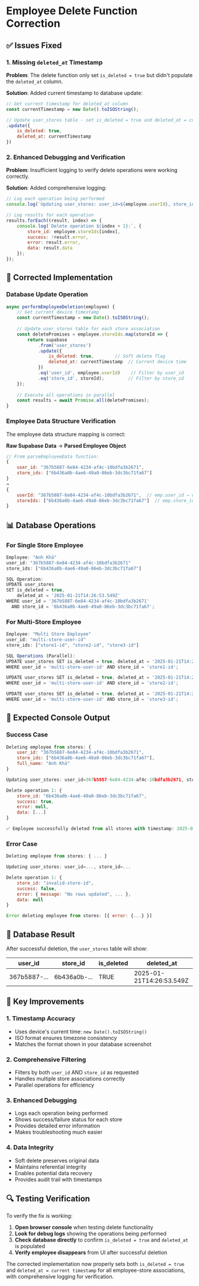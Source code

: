 # Employee Delete Function Correction

## ✅ Issues Fixed

### 1. **Missing `deleted_at` Timestamp**
**Problem**: The delete function only set `is_deleted = true` but didn't populate the `deleted_at` column.

**Solution**: Added current timestamp to database update:
```javascript
// Get current timestamp for deleted_at column
const currentTimestamp = new Date().toISOString();

// Update user_stores table - set is_deleted = true and deleted_at = current time
.update({ 
    is_deleted: true,
    deleted_at: currentTimestamp
})
```

### 2. **Enhanced Debugging and Verification**
**Problem**: Insufficient logging to verify delete operations were working correctly.

**Solution**: Added comprehensive logging:
```javascript
// Log each operation being performed
console.log(`Updating user_stores: user_id=${employee.userId}, store_id=${storeId}`);

// Log results for each operation
results.forEach((result, index) => {
    console.log(`Delete operation ${index + 1}:`, {
        store_id: employee.storeIds[index],
        success: !result.error,
        error: result.error,
        data: result.data
    });
});
```

## 🔧 Corrected Implementation

### Database Update Operation
```javascript
async performEmployeeDeletion(employee) {
    // Get current device timestamp 
    const currentTimestamp = new Date().toISOString();
    
    // Update user_stores table for each store association
    const deletePromises = employee.storeIds.map(storeId => {
        return supabase
            .from('user_stores')
            .update({ 
                is_deleted: true,        // Soft delete flag
                deleted_at: currentTimestamp  // Current device time
            })
            .eq('user_id', employee.userId)    // Filter by user_id
            .eq('store_id', storeId);         // Filter by store_id
    });
    
    // Execute all operations in parallel
    const results = await Promise.all(deletePromises);
}
```

### Employee Data Structure Verification
The employee data structure mapping is correct:

**Raw Supabase Data** → **Parsed Employee Object**
```javascript
// From parseEmployeeData function:
{
    user_id: "367b5887-6e84-4234-af4c-10bdfa3b2671",
    store_ids: ["6b436a0b-4ae6-49a0-86eb-3dc3bc71fa67"]
}
→
{
    userId: "367b5887-6e84-4234-af4c-10bdfa3b2671",  // emp.user_id → userId
    storeIds: ["6b436a0b-4ae6-49a0-86eb-3dc3bc71fa67"]  // emp.store_ids → storeIds
}
```

## 📊 Database Operations

### For Single Store Employee
```javascript
Employee: "Anh Khả"
user_id: "367b5887-6e84-4234-af4c-10bdfa3b2671"
store_ids: ["6b436a0b-4ae6-49a0-86eb-3dc3bc71fa67"]

SQL Operation:
UPDATE user_stores 
SET is_deleted = true, 
    deleted_at = '2025-01-21T14:26:53.549Z'
WHERE user_id = '367b5887-6e84-4234-af4c-10bdfa3b2671' 
  AND store_id = '6b436a0b-4ae6-49a0-86eb-3dc3bc71fa67';
```

### For Multi-Store Employee
```javascript
Employee: "Multi Store Employee"
user_id: "multi-store-user-id"  
store_ids: ["store1-id", "store2-id", "store3-id"]

SQL Operations (Parallel):
UPDATE user_stores SET is_deleted = true, deleted_at = '2025-01-21T14:26:53.549Z'
WHERE user_id = 'multi-store-user-id' AND store_id = 'store1-id';

UPDATE user_stores SET is_deleted = true, deleted_at = '2025-01-21T14:26:53.549Z' 
WHERE user_id = 'multi-store-user-id' AND store_id = 'store2-id';

UPDATE user_stores SET is_deleted = true, deleted_at = '2025-01-21T14:26:53.549Z'
WHERE user_id = 'multi-store-user-id' AND store_id = 'store3-id';
```

## 🧪 Expected Console Output

### Success Case
```javascript
Deleting employee from stores: {
    user_id: "367b5887-6e84-4234-af4c-10bdfa3b2671",
    store_ids: ["6b436a0b-4ae6-49a0-86eb-3dc3bc71fa67"], 
    full_name: "Anh Khả"
}

Updating user_stores: user_id=367b5887-6e84-4234-af4c-10bdfa3b2671, store_id=6b436a0b-4ae6-49a0-86eb-3dc3bc71fa67

Delete operation 1: {
    store_id: "6b436a0b-4ae6-49a0-86eb-3dc3bc71fa67",
    success: true,
    error: null,
    data: [...]
}

✅ Employee successfully deleted from all stores with timestamp: 2025-01-21T14:26:53.549Z
```

### Error Case
```javascript
Deleting employee from stores: { ... }

Updating user_stores: user_id=..., store_id=...

Delete operation 1: {
    store_id: "invalid-store-id", 
    success: false,
    error: { message: "No rows updated", ... },
    data: null
}

Error deleting employee from stores: [{ error: {...} }]
```

## 📝 Database Result

After successful deletion, the `user_stores` table will show:

| user_id | store_id | is_deleted | deleted_at |
|---------|----------|------------|------------|
| 367b5887-... | 6b436a0b-... | TRUE | 2025-01-21T14:26:53.549Z |

## 🎯 Key Improvements

### 1. **Timestamp Accuracy**
- Uses device's current time: `new Date().toISOString()`
- ISO format ensures timezone consistency
- Matches the format shown in your database screenshot

### 2. **Comprehensive Filtering**
- Filters by both `user_id` AND `store_id` as requested
- Handles multiple store associations correctly
- Parallel operations for efficiency

### 3. **Enhanced Debugging** 
- Logs each operation being performed
- Shows success/failure status for each store
- Provides detailed error information
- Makes troubleshooting much easier

### 4. **Data Integrity**
- Soft delete preserves original data
- Maintains referential integrity
- Enables potential data recovery
- Provides audit trail with timestamps

## 🔍 Testing Verification

To verify the fix is working:

1. **Open browser console** when testing delete functionality
2. **Look for debug logs** showing the operations being performed
3. **Check database directly** to confirm `is_deleted = true` and `deleted_at` is populated
4. **Verify employee disappears** from UI after successful deletion

The corrected implementation now properly sets both `is_deleted = true` and `deleted_at = current timestamp` for all employee-store associations, with comprehensive logging for verification.